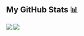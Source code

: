 ## My GitHub Stats 📊
<a href="https://github.com/oleg-glingeanua/github-readme-stats">
  <img align="left" src="https://github-readme-stats.vercel.app/api?username=oleg-glingeanu&count_private=true&show_icons=true&theme=radical" />
</a>
<p></p>
<a href="https://github.com/oleg-glingeanu/convoychat">
  <img align="center" src="https://github-readme-stats.vercel.app/api/top-langs/?username=oleg-glingeanu" />
</a>
